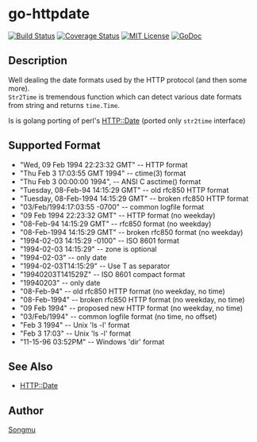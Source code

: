go-httpdate
=======

[![Build Status](https://travis-ci.org/Songmu/go-httpdate.png?branch=master)][travis]
[![Coverage Status](https://coveralls.io/repos/Songmu/go-httpdate/badge.png?branch=master)][coveralls]
[![MIT License](http://img.shields.io/badge/license-MIT-blue.svg?style=flat-square)][license]
[![GoDoc](https://godoc.org/github.com/Songmu/go-httpdate?status.svg)][godoc]

[travis]: https://travis-ci.org/Songmu/go-httpdate
[coveralls]: https://coveralls.io/r/Songmu/go-httpdate?branch=master
[license]: https://github.com/Songmu/go-httpdate/blob/master/LICENSE
[godoc]: https://godoc.org/github.com/Songmu/go-httpdate

## Description

Well dealing the date formats used by the HTTP protocol (and then some more).  
`Str2Time` is tremendous function which can detect various date formats from string and returns `time.Time`.

Is is golang porting of perl's [HTTP::Date](https://metacpan.org/pod/HTTP::Date) (ported only `str2time` interface)

## Supported Format

-  "Wed, 09 Feb 1994 22:23:32 GMT"       -- HTTP format
-  "Thu Feb  3 17:03:55 GMT 1994"        -- ctime(3) format
-  "Thu Feb  3 00:00:00 1994",           -- ANSI C asctime() format
-  "Tuesday, 08-Feb-94 14:15:29 GMT"     -- old rfc850 HTTP format
-  "Tuesday, 08-Feb-1994 14:15:29 GMT"   -- broken rfc850 HTTP format
-  "03/Feb/1994:17:03:55 -0700"   -- common logfile format
-  "09 Feb 1994 22:23:32 GMT"     -- HTTP format (no weekday)
-  "08-Feb-94 14:15:29 GMT"       -- rfc850 format (no weekday)
-  "08-Feb-1994 14:15:29 GMT"     -- broken rfc850 format (no weekday)
-  "1994-02-03 14:15:29 -0100"    -- ISO 8601 format
-  "1994-02-03 14:15:29"          -- zone is optional
-  "1994-02-03"                   -- only date
-  "1994-02-03T14:15:29"          -- Use T as separator
-  "19940203T141529Z"             -- ISO 8601 compact format
-  "19940203"                     -- only date
-  "08-Feb-94"         -- old rfc850 HTTP format    (no weekday, no time)
-  "08-Feb-1994"       -- broken rfc850 HTTP format (no weekday, no time)
-  "09 Feb 1994"       -- proposed new HTTP format  (no weekday, no time)
-  "03/Feb/1994"       -- common logfile format     (no time, no offset)
-  "Feb  3  1994"      -- Unix 'ls -l' format
-  "Feb  3 17:03"      -- Unix 'ls -l' format
-  "11-15-96  03:52PM" -- Windows 'dir' format

## See Also

- [HTTP::Date](https://metacpan.org/pod/HTTP::Date)

## Author

[Songmu](https://github.com/Songmu)
